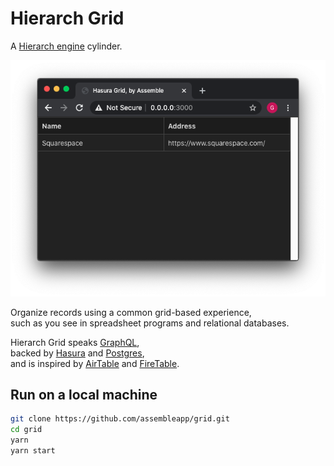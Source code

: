 # Hierarch Grid

A [Hierarch engine](https://github.com/assembleapp/hierarch) cylinder.

![A grid displaying company records](./images/basic.png)

Organize records using a common grid-based experience,  
such as you see in spreadsheet programs and relational databases.

Hierarch Grid speaks [GraphQL],  
backed by [Hasura] and [Postgres],  
and is inspired by [AirTable] and [FireTable].

[GraphQL]: https://graphql.org/
[Hasura]: https://hasura.io
[Postgres]: https://www.postgresql.org/
[AirTable]: https://airtable.com/
[FireTable]: https://firetable.io/

## Run on a local machine

```bash
git clone https://github.com/assembleapp/grid.git
cd grid
yarn
yarn start
```
